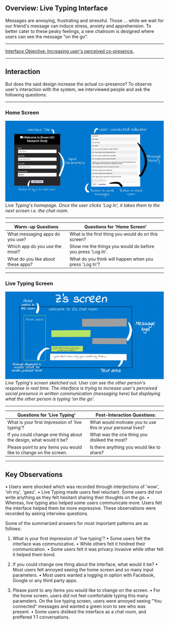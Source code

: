 <!---## Overview

What makes design invisible? Make it good.

This project steps in a user's shoes on what goes on when users try to use a chat room. I observe users interactions with a [public chatroom](http://chatatbrownhci.herokuapp.com), what are users thinking when they interact with the interface and how do they behave. How does the interface make them "feel"? We combine these thoughts, feelings and behaviors and create three personas and one storyboard. --->


<!---## Research Question --->

## Overview: Live Typing Interface

Messages are annoying, frustrating and stressful. Those ... while we wait for our friend's message can induce stress, anxiety and apprehension. To better cater to these pesky feelings, a new chatroom is designed where users can see the message "on the go".

****

[Interface Objective: Increasing user's perceived co-presence.](http://chatatbrownhci.herokuapp.com)

*****

## Interaction

But does the said design increase the actual co-presence? To observe user's interaction with the system, we interviewed people and ask the following questions: 

*****
### Home Screen
![Drawing-2.sketchpad.jpeg](Drawing-2.sketchpad.jpeg)
*Live Typing's homepage. Once the user clicks 'Log In', it takes them to the next screen i.e. the chat room.*

*****

Warm-up Questions | Questions for 'Home Screen'
-----|-------
What messaging apps do you use?  | What is the first thing you would do on this screen? 
Which app do you use the most? | Show me the things you would do before you press 'Log In'. 
What do you like about these apps? | What do you think will happen when you press 'Log In'? 

*****

### Live Typing Screen
![Drawing-1.sketchpad.jpeg](Drawing-1.sketchpad.jpeg)
*Live Typing's screen sketched out. User can see the other person's response in real time. The interface is trying to increase user's perceived social presence in written communication (messaging here) but displaying what the other person is typing 'on the go'.*

*****

Questions for 'Live Typing'  | Post-Interaction Questions:
-----|-------
What is your first impression of 'live typing'? | What would motivate you to use this in your personal lives?
If you could change one thing about the design, what would it be?|  What was the one thing you disliked the most?
Please point to any items you would like to change on the screen. | Is there anything you would like to share?

*****

## Key Observations

• Users were shocked which was recorded through interjections of 'wow', 'oh my', 'geez'.
• Live Typing made users feel reluctant. Some users did not write anything as they felt hesitant sharing their thoughts on the go.
• Whereas, live typing also helped some users communicate more. Users felt the interface helped them be more expressive. These observations were recorded by asking interview questions.

Some of the summarized answers for most important patterns are as follows:

1. What is your first impression of 'live typing'? 
• Some users felt the interface was communicative.
• While others felt it hindred their communication.
• Some users felt it was privacy invasive while other felt it helped them bond.

2. If you could change one thing about the interface, what would it be?
• Most users felt annoyed seeing the home screen and so many input parameters.
• Most users wanted a logging in option with Facebook, Google or any third party apps.

3. Please point to any items you would like to change on the screen.
• For the home screen, users did not feel comfortable typing this many parameters. On the live typing screen, users were annoyed seeing "You connected" messages and wanted a green icon to see who was present.
• Some users disliked the interface as a chat room, and preffered 1:1 conversations.



